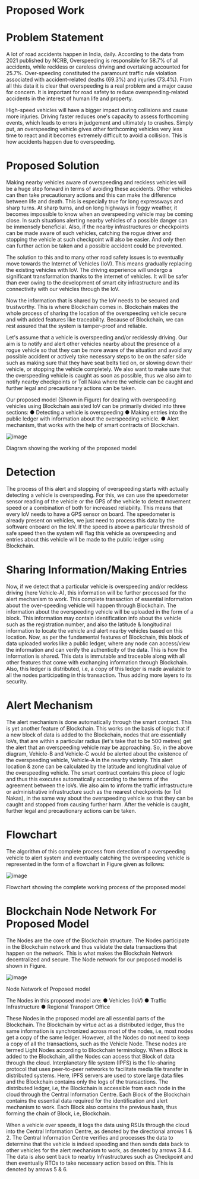 # Proposed Work

# Problem Statement

A lot of road accidents happen in India, daily. According to the data from 2021 published by NCRB, Overspeeding is responsible for 58.7% of all accidents, while reckless or careless driving and overtaking accounted for 25.7%. Over-speeding constituted the paramount traffic rule violation associated with accident-related deaths (69.3%) and injuries (73.4%). From all this data it is clear that overspeeding is a real problem and a major cause for concern. It is important for road safety to reduce overspeeding-related accidents in the interest of human life and property. 

High-speed vehicles will have a bigger impact during collisions and cause more injuries. Driving faster reduces one's capacity to assess forthcoming events, which leads to errors in judgement and ultimately to crashes. Simply put, an overspeeding vehicle gives other forthcoming vehicles very less time to react and it becomes extremely difficult to avoid a collision. This is how accidents happen due to overspeeding.


# Proposed Solution

Making nearby vehicles aware of overspeeding and reckless vehicles will be a huge step forward in terms of avoiding these accidents. Other vehicles can then take precautionary actions and this can make the difference between life and death. This is especially true for long expressways and sharp turns. At sharp turns, and on long highways in foggy weather,  it becomes impossible to know when an overspeeding vehicle may be coming close. In such situations alerting nearby vehicles of a possible danger can be immensely beneficial. Also, if the nearby infrastructures or checkpoints can be made aware of such vehicles, catching the rogue driver and stopping the vehicle at such checkpoint will also be easier. And only then can further action be taken and a possible accident could be prevented.

The solution to this and to many other road safety issues is to eventually move towards the Internet of Vehicles (IoV). This means gradually replacing the existing vehicles with IoV. The driving experience will undergo a significant transformation thanks to the internet of vehicles. It will be
safer than ever owing to the development of smart city infrastructure and its connectivity with our vehicles through the IoV.

Now the information that is shared by the IoV needs to be secured and trustworthy. This is where Blockchain comes in. Blockchain makes the whole process of sharing the location of the overspeeding vehicle secure and with added features like traceability. Because of Blockchain, we can rest assured that the system is tamper-proof and reliable. 

Let's assume that a vehicle is overspeeding and/or recklessly driving. Our aim is to notify and alert other vehicles nearby about the presence of a rogue vehicle so that they can be more aware of the situation and avoid any possible accident or actively take necessary steps to be on the safer side such as making sure that they have seat belts tied on, or slowing down their vehicle, or stopping the vehicle completely. We also want to make sure that the overspeeding vehicle is caught as soon as possible, thus we also aim to notify nearby checkpoints or Toll Naka where the vehicle can be caught and further legal and precautionary actions can be taken.

Our proposed model (Shown in Figure) for dealing with overspeeding vehicles using Blockchain assisted IoV can be primarily divided into three sections:
●	Detecting a vehicle is overspeeding
●	Making entries into the public ledger with information about the overspeeding vehicle.
●	Alert mechanism, that works with the help of smart contracts of Blockchain.


![image](https://github.com/sbose13/VOMS/assets/114461661/cf65c306-998c-4064-b54b-35d6f49e8baf)

Diagram showing the working of the proposed model

# Detection

The process of this alert and stopping of overspeeding starts with actually detecting a vehicle is overspeeding. For this, we can use the speedometer sensor reading of the vehicle or the GPS of the vehicle to detect movement speed or a combination of both for increased reliability. This means that every IoV needs to have a GPS sensor on board. The speedometer is already present on vehicles, we just need to process this data by the software onboard on the IoV. If the speed is above a particular threshold of safe speed then the system will flag this vehicle as overspeeding and entries about this vehicle will be made to the public ledger using Blockchain. 

# Sharing Information/Making Entries

Now, if we detect that a particular vehicle is overspeeding and/or reckless driving (here Vehicle-A), this information will be further processed for the alert mechanism to work. This complete transaction of essential information about the over-speeding vehicle will happen through Blockchain.
The information about the overspeeding vehicle will be uploaded in the form of a block. This information may contain identification info about the vehicle such as the registration number, and also the latitude & longitudinal information to locate the vehicle and alert nearby vehicles based on this location. Now, as per the fundamental features of Blockchain, this block of data uploaded works like a public ledger, where any node can access/view the information and can verify the authenticity of the data. This is how the information is shared. This data is immutable and traceable along with all other features that come with exchanging information through Blockchain. Also, this ledger is distributed, i.e, a copy of this ledger is made available to all the nodes participating in this transaction. Thus adding more layers to its security. 

# Alert Mechanism

 The alert mechanism is done automatically through the smart contract. This is yet another feature of Blockchain. This works on the basis of logic that if a new block of data is added to the Blockchain, nodes that are essentially IoVs, that are within a particular radius (let's take that to be 500 metres) get the alert that an overspeeding vehicle may be approaching. So, in the above diagram, Vehicle-B and Vehicle-C would be alerted about the existence of the overspeeding vehicle, Vehicle-A in the nearby vicinity. This alert location & zone can be calculated by the latitude and longitudinal value of the overspeeding vehicle. The smart contract contains this piece of logic and thus this executes automatically according to the terms of the agreement between the IoVs. We also aim to inform the traffic infrastructure or administrative infrastructure such as the nearest checkpoints (or Toll Nakas), in the same way about the overspeeding vehicle so that they can be caught and stopped from causing further harm. After the vehicle is caught, further legal and precautionary actions can be taken.





# Flowchart

The algorithm of this complete process from detection of a overspeeding vehicle to alert system and eventually catching the overspeeding vehicle is represented in the form of a flowchart in Figure given as follows:

 
![image](https://github.com/sbose13/VOMS/assets/114461661/2a2a9931-cf63-4745-bc12-3bec961fe00a)

Flowchart showing the complete working process of the proposed model
# Blockchain Node Network For Proposed Model

The Nodes are the core of the Blockchain structure. The Nodes participate in the Blockchain network and thus validate the data transactions that happen on the network. This is what makes the Blockchain Network decentralized and secure. The Node network for our proposed model is shown in Figure.

![image](https://github.com/sbose13/VOMS/assets/114461661/046e48d2-b039-4665-a343-8ff3a85abaf5)

Node Network of Proposed model


The Nodes in this proposed model are:
● Vehicles (IoV)
● Traffic Infrastructure
● Regional Transport Office

These Nodes in the proposed model are all essential parts of the Blockchain. The Blockchain by virtue act as a distributed ledger, thus the same information is synchronized across most of the nodes, i.e, most nodes get a copy of the same ledger. However, all the Nodes do not need to keep a copy of all the transactions, such as the Vehicle Node. These nodes are termed Light Nodes according to Blockchain terminology. When a Block is added to the Blockchain, all the Nodes can access that Block of data through the cloud. Interplanetary file system (IPFS) is the file-sharing protocol that uses peer-to-peer networks to facilitate media file transfer in distributed systems. Here, IPFS servers are used to store large data files and the Blockchain contains only the logs of the transactions. The distributed ledger, i.e, the Blockchain is accessible from each node in the cloud through the Central Information Centre. Each Block of the Blockchain contains the essential data required for the identification and alert mechanism to work. Each Block also contains the previous hash, thus forming the chain of Block, i.e, Blockchain.

When a vehicle over speeds, it logs the data using RSUs through the cloud into the Central Information Centre, as denoted by the directional arrows 1 & 2. The Central Information Centre verifies and processes the data to determine that the vehicle is indeed speeding and then sends data back to other vehicles for the alert mechanism to work, as denoted by arrows 3 & 4. The data is also sent back to nearby Infrastructures such as Checkpoint and then eventually RTOs to take necessary action based on this. This is denoted by arrows 5 & 6. 
